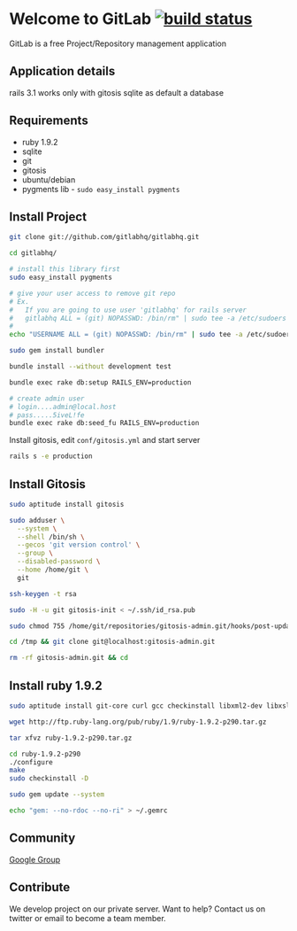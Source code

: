 # Welcome to GitLab [![build status](https://secure.travis-ci.org/gitlabhq/gitlabhq.png)](https://secure.travis-ci.org/gitlabhq/gitlabhq)

GitLab is a free Project/Repository management application

## Application details

rails 3.1
works only with gitosis
sqlite as default a database

## Requirements

* ruby 1.9.2
* sqlite
* git
* gitosis
* ubuntu/debian
* pygments lib - `sudo easy_install pygments`

## Install Project

```bash
git clone git://github.com/gitlabhq/gitlabhq.git

cd gitlabhq/

# install this library first
sudo easy_install pygments

# give your user access to remove git repo
# Ex.
#   If you are going to use user 'gitlabhq' for rails server
#   gitlabhq ALL = (git) NOPASSWD: /bin/rm" | sudo tee -a /etc/sudoers
#
echo "USERNAME ALL = (git) NOPASSWD: /bin/rm" | sudo tee -a /etc/sudoers

sudo gem install bundler

bundle install --without development test

bundle exec rake db:setup RAILS_ENV=production

# create admin user
# login....admin@local.host
# pass.....5iveL!fe
bundle exec rake db:seed_fu RAILS_ENV=production
```

Install gitosis, edit `conf/gitosis.yml` and start server

```bash
rails s -e production
```

## Install Gitosis

```bash
sudo aptitude install gitosis

sudo adduser \
  --system \
  --shell /bin/sh \
  --gecos 'git version control' \
  --group \
  --disabled-password \
  --home /home/git \
  git

ssh-keygen -t rsa

sudo -H -u git gitosis-init < ~/.ssh/id_rsa.pub

sudo chmod 755 /home/git/repositories/gitosis-admin.git/hooks/post-update

cd /tmp && git clone git@localhost:gitosis-admin.git 

rm -rf gitosis-admin.git && cd
```

## Install ruby 1.9.2

```bash
sudo aptitude install git-core curl gcc checkinstall libxml2-dev libxslt-dev sqlite3 libsqlite3-dev libcurl4-openssl-dev libreadline5-dev libc6-dev libssl-dev libmysql++-dev make build-essential zlib1g-dev

wget http://ftp.ruby-lang.org/pub/ruby/1.9/ruby-1.9.2-p290.tar.gz

tar xfvz ruby-1.9.2-p290.tar.gz

cd ruby-1.9.2-p290
./configure
make
sudo checkinstall -D

sudo gem update --system

echo "gem: --no-rdoc --no-ri" > ~/.gemrc
```

## Community

[Google Group](https://groups.google.com/group/gitlabhq)

## Contribute

We develop project on our private server.
Want to help? Contact us on twitter or email to become a team member.
